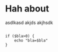 # Hah about

asdlkasd akjds akjhsdk

<code class="prettyprint">
if ($bla>0) {
    echo "bla=$bla"
}
</code>

